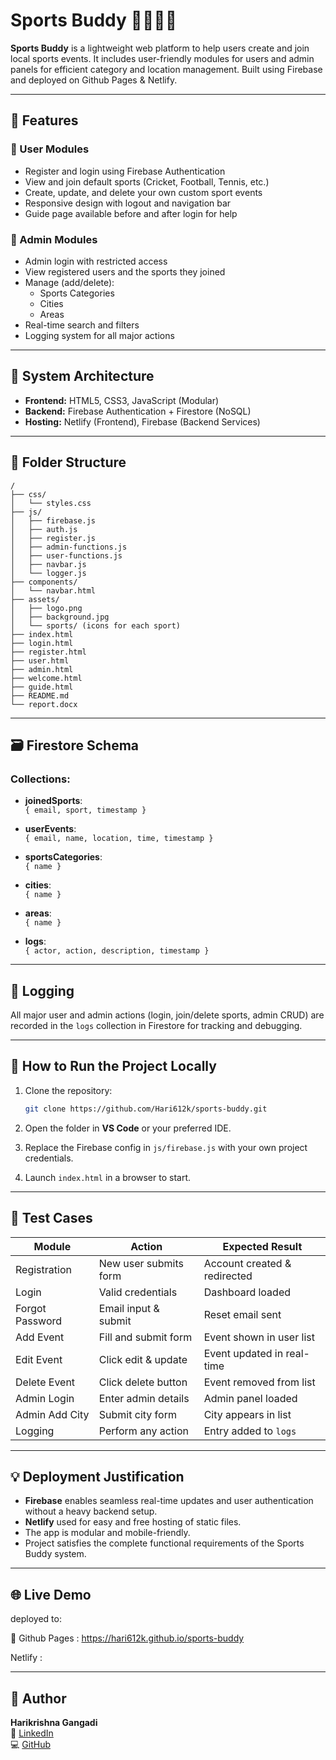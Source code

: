 # Sports Buddy 🏏🏃‍♂️🏀

**Sports Buddy** is a lightweight web platform to help users create and join local sports events. It includes user-friendly modules for users and admin panels for efficient category and location management. Built using Firebase and deployed on Github Pages & Netlify.

---

## 🔧 Features

### 👤 User Modules

- Register and login using Firebase Authentication
- View and join default sports (Cricket, Football, Tennis, etc.)
- Create, update, and delete your own custom sport events
- Responsive design with logout and navigation bar
- Guide page available before and after login for help

### 🔐 Admin Modules

- Admin login with restricted access
- View registered users and the sports they joined
- Manage (add/delete):
  - Sports Categories
  - Cities
  - Areas
- Real-time search and filters
- Logging system for all major actions

---

## 🧠 System Architecture

- **Frontend:** HTML5, CSS3, JavaScript (Modular)
- **Backend:** Firebase Authentication + Firestore (NoSQL)
- **Hosting:** Netlify (Frontend), Firebase (Backend Services)

---

## 📁 Folder Structure

```
/
├── css/
│   └── styles.css
├── js/
│   ├── firebase.js
│   ├── auth.js
│   ├── register.js
│   ├── admin-functions.js
│   ├── user-functions.js
│   ├── navbar.js
│   └── logger.js
├── components/
│   └── navbar.html
├── assets/
│   ├── logo.png
│   ├── background.jpg
│   └── sports/ (icons for each sport)
├── index.html
├── login.html
├── register.html
├── user.html
├── admin.html
├── welcome.html
├── guide.html
├── README.md
└── report.docx
```

---

## 🗃️ Firestore Schema

### Collections:

- **joinedSports**:  
  `{ email, sport, timestamp }`

- **userEvents**:  
  `{ email, name, location, time, timestamp }`

- **sportsCategories**:  
  `{ name }`

- **cities**:  
  `{ name }`

- **areas**:  
  `{ name }`

- **logs**:  
  `{ actor, action, description, timestamp }`

---

## 📝 Logging

All major user and admin actions (login, join/delete sports, admin CRUD) are recorded in the `logs` collection in Firestore for tracking and debugging.

---

## 🚀 How to Run the Project Locally

1. Clone the repository:

   ```bash
   git clone https://github.com/Hari612k/sports-buddy.git
   ```

2. Open the folder in **VS Code** or your preferred IDE.

3. Replace the Firebase config in `js/firebase.js` with your own project credentials.

4. Launch `index.html` in a browser to start.

---

## 🧪 Test Cases

| Module          | Action                | Expected Result              |
| --------------- | --------------------- | ---------------------------- |
| Registration    | New user submits form | Account created & redirected |
| Login           | Valid credentials     | Dashboard loaded             |
| Forgot Password | Email input & submit  | Reset email sent             |
| Add Event       | Fill and submit form  | Event shown in user list     |
| Edit Event      | Click edit & update   | Event updated in real-time   |
| Delete Event    | Click delete button   | Event removed from list      |
| Admin Login     | Enter admin details   | Admin panel loaded           |
| Admin Add City  | Submit city form      | City appears in list         |
| Logging         | Perform any action    | Entry added to `logs`        |

---

## 💡 Deployment Justification

- **Firebase** enables seamless real-time updates and user authentication without a heavy backend setup.
- **Netlify** used for easy and free hosting of static files.
- The app is modular and mobile-friendly.
- Project satisfies the complete functional requirements of the Sports Buddy system.

---

## 🌐 Live Demo

deployed to:

🔗 Github Pages : https://hari612k.github.io/sports-buddy

Netlify :

---

## 👤 Author

**Harikrishna Gangadi**  
🔗 [LinkedIn](https://www.linkedin.com/in/hari-krishna-358050303/)  
💻 [GitHub](https://github.com/Hari612k)
